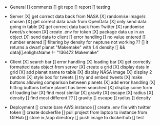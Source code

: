 * General
    [] comments
    [] git repo
    [] report
    [] testing

* Server
    [X] get correct data back from NASA
        [X] randomise image/s chosen
    [X] get correct data back from OpenData
        [X] only send data going in table
    [X] get correct data back from Twitter
        [X] randomise tweet/s chosen
        [X] create .env for token
    [X] package data up in an object
    [X] send data to client
    [] error handling 
        [] no value entered
        [] number entered
    [] filtering by density for neptune not working ??
        [] it returns a dwarf planet "Makemake" with 1.4 density
        [] && data[i].enlighsName != "136472 Makemake"

* Client
    [X] search bar
        [] error handling
        [X] loading bar
    [X] get correctly formatted data object from server
    [X] create a grid
    [X] display data in grid
        [X] add planet name to table
    [X] display NASA image
        [X] display 2 random
    [X] style box for tweets
    [] try and embed tweets
    [X] make buttons allowing comparison between planets
        [X] add error handling
            [X] hitting buttons before planet has been searched
        [X] display some form of loading bar
        [X] find most similar
            [X] gravity
            [X] escape 
            [X] radius
            [X] density 
        [] find most different ??
            [] gravity
            [] escape 
            [] radius
            [] density

* Deployment
    [] create bare AWS instance
    [] create .env file with twitter token
    [] create dockerfile
    [] pull project from laptop to instance from GitHub
        [] store in /app directory
    [] push image to dockerhub
    [] test